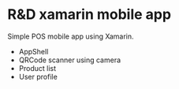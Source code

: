 # R&D xamarin mobile app

Simple POS mobile app using Xamarin.

 - AppShell
 - QRCode scanner using camera
 - Product list
 - User profile
